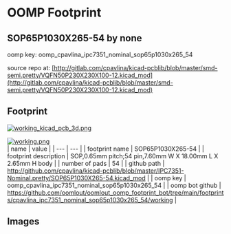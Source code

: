 # OOMP Footprint  
## SOP65P1030X265-54  by none  
  
oomp key: oomp_cpavlina_ipc7351_nominal_sop65p1030x265_54  
  
source repo at: [http://gitlab.com/cpavlina/kicad-pcblib/blob/master/smd-semi.pretty/VQFN50P230X230X100-12.kicad_mod](http://gitlab.com/cpavlina/kicad-pcblib/blob/master/smd-semi.pretty/VQFN50P230X230X100-12.kicad_mod)  
## Footprint  
  
[![working_kicad_pcb_3d.png](working_kicad_pcb_3d_600.png)](working_kicad_pcb_3d.png)  
  
[![working.png](working_600.png)](working.png)  
| name | value | 
| --- | --- | 
| footprint name | SOP65P1030X265-54 | 
| footprint description | SOP,0.65mm pitch;54 pin,7.60mm W X 18.00mm L X 2.65mm H body | 
| number of pads | 54 | 
| github path | http://github.com/cpavlina/kicad-pcblib/blob/master/IPC7351-Nominal.pretty/SOP65P1030X265-54.kicad_mod | 
| oomp key | oomp_cpavlina_ipc7351_nominal_sop65p1030x265_54 | 
| oomp bot github | https://github.com/oomlout/oomlout_oomp_footprint_bot/tree/main/footprints/cpavlina_ipc7351_nominal_sop65p1030x265_54/working | 
## Images  
